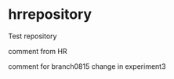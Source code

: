hrrepository
============

Test repository

comment from HR

comment for branch0815
change in experiment3
